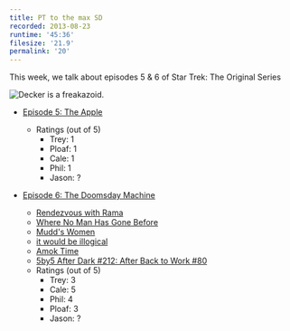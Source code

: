 ```yaml
---
title: PT to the max SD
recorded: 2013-08-23
runtime: '45:36'
filesize: '21.9'
permalink: '20'
---
```


This week, we talk about episodes 5 & 6 of Star Trek: The Original Series

![Decker is a freakazoid.](http://jawgrind.s3.amazonaws.com/Jawgrind-Episode-20.jpg)

- [Episode 5: The Apple](http://en.wikipedia.org/wiki/The_Apple_(Star_Trek:_The_Original_Series))
    - Ratings (out of 5)
        - Trey: 1
        - Ploaf: 1
        - Cale: 1
        - Phil: 1
        - Jason: ?

- [Episode 6: The Doomsday Machine](http://en.wikipedia.org/wiki/The_Doomsday_Machine_(Star_Trek:_The_Original_Series))
    - [Rendezvous with Rama](http://en.wikipedia.org/wiki/Rendezvous_with_Rama)
    - [Where No Man Has Gone Before](http://3rdaverad.io/shows/jawgrind/episodes/episode-6-dysentery-ha-ha/)
    - [Mudd's Women](http://3rdaverad.io/shows/jawgrind/episodes/episode-7-lieutenant-don-knotts/)
    - [it would be illogical](http://mlkshk.com/p/GFU9)
    - [Amok Time](http://3rdaverad.io/shows/jawgrind/episodes/episode-18-showtime-at-the-apollo/)
    - [5by5 After Dark #212: After Back to Work #80](http://5by5.tv/afterdark/212)
    - Ratings (out of 5)
        - Trey: 3
        - Cale: 5
        - Phil: 4
        - Ploaf: 3
        - Jason: ?
